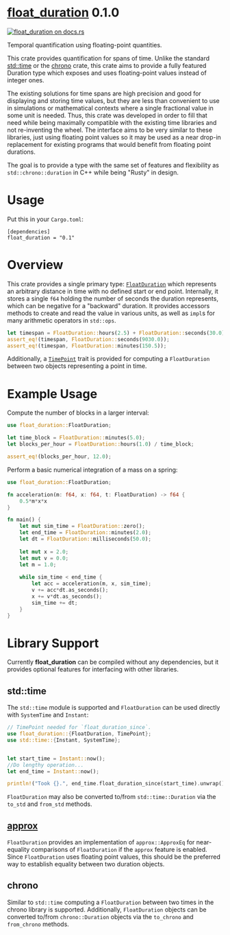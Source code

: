 [float_duration](https://docs.rs/float_duration) 0.1.0
======================
[![float_duration on docs.rs][docsrs-image]][docsrs]

[docsrs-image]: https://docs.rs/float_duration/badge.svg?version=0.1.0
[docsrs]: https://docs.rs/float_duration/0.1.0/

Temporal quantification using floating-point quantities.

This crate provides quantification for spans of time. Unlike the standard 
[std::time](https://doc.rust-lang.org/std/time/index.html) or the
[chrono](https://crates.io/crates/chrono) crate, this crate aims
to provide a fully featured Duration type which exposes and uses floating-point
values instead of integer ones. 

The existing solutions for time spans are high precision and good for displaying
and storing time values, but they are less than convenient to use in simulations or
mathematical contexts where a single fractional value in some unit is needed. Thus,
this crate was developed in order to fill that need while being maximally compatible
with the existing time libraries and not re-inventing the wheel. The interface aims to
be very similar to these libraries, just using floating point values so it may be
used as a near drop-in replacement for existing programs that 
would benefit from floating point durations.

The goal is to provide a type with the same set of features and flexibility as 
`std::chrono::duration` in C++ while being "Rusty" in design.

# Usage
Put this in your `Cargo.toml`:

```ignore
[dependencies]
float_duration = "0.1"
```
# Overview

This crate provides a single primary type: 
[`FloatDuration`](duration/struct.FloatDuration.html) which represents an 
arbitrary distance in time with no defined start or end point. 
Internally, it stores a single `f64` holding the number of seconds the duration
represents, which can be negative for a "backward" duration. It provides accessors
methods to create and read the value in various units, as well as `impl`s for many
arithmetic operators in `std::ops`.

```rust
let timespan = FloatDuration::hours(2.5) + FloatDuration::seconds(30.0);
assert_eq!(timespan, FloatDuration::seconds(9030.0));
assert_eq!(timespan, FloatDuration::minutes(150.5));
```
Additionally, a [`TimePoint`](duration/trait.TimePoint.html) trait is provided
for computing a `FloatDuration` between two objects representing a point in time.

# Example Usage

Compute the number of blocks in a larger interval:

```rust
use float_duration::FloatDuration;

let time_block = FloatDuration::minutes(5.0);
let blocks_per_hour = FloatDuration::hours(1.0) / time_block;

assert_eq!(blocks_per_hour, 12.0);
```

Perform a basic numerical integration of a mass on a spring:

```rust
use float_duration::FloatDuration;

fn acceleration(m: f64, x: f64, t: FloatDuration) -> f64 {
    0.5*m*x*x 
}

fn main() {
    let mut sim_time = FloatDuration::zero();
    let end_time = FloatDuration::minutes(2.0);
    let dt = FloatDuration::milliseconds(50.0);
    
    let mut x = 2.0;
    let mut v = 0.0; 
    let m = 1.0;
    
    while sim_time < end_time {
        let acc = acceleration(m, x, sim_time);
        v += acc*dt.as_seconds();
        x += v*dt.as_seconds();
        sim_time += dt;
    }
}
```

# Library Support

Currently **float_duration** can be compiled without any dependencies, but it
provides optional features for interfacing with other libraries. 

## std::time
The `std::time` module is supported and `FloatDuration` 
can be used directly with `SystemTime` and `Instant`:

```rust
// TimePoint needed for `float_duration_since`.
use float_duration::{FloatDuration, TimePoint};
use std::time::{Instant, SystemTime};


let start_time = Instant::now();
//Do lengthy operation...
let end_time = Instant::now();

println!("Took {}.", end_time.float_duration_since(start_time).unwrap());
```

`FloatDuration` may also be converted to/from `std::time::Duration` via the
`to_std` and `from_std` methods.

## [approx](https://crates.io/crates/approx)
`FloatDuration` provides an implementation of `approx::ApproxEq`
for near-equality comparisons of `FloatDuration` if the `approx` feature is enabled. 
Since `FloatDuration` uses floating point values, this should be the
preferred way to establish equality between two duration objects.

## chrono

Similar to `std::time` computing a `FloatDuration` between two times in the chrono
library is supported. Additionally, `FloatDuration` objects can be converted to/from
`chrono::Duration` objects via the `to_chrono` and `from_chrono` methods.
